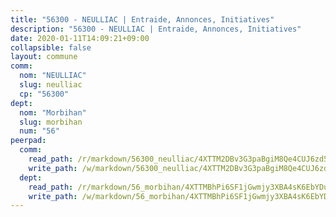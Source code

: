 ```yaml
---
title: "56300 - NEULLIAC | Entraide, Annonces, Initiatives"
description: "56300 - NEULLIAC | Entraide, Annonces, Initiatives"
date: 2020-01-11T14:09:21+09:00
collapsible: false
layout: commune
comm:
  nom: "NEULLIAC"
  slug: neulliac
  cp: "56300"
dept:
  nom: "Morbihan"
  slug: morbihan
  num: "56"
peerpad:
  comm:
    read_path: /r/markdown/56300_neulliac/4XTTM2DBv3G3paBgiM8Qe4CUJ6zd57YfhNWjnxVWzcyQCReAR
    write_path: /w/markdown/56300_neulliac/4XTTM2DBv3G3paBgiM8Qe4CUJ6zd57YfhNWjnxVWzcyQCReAR-K3TgUTgwRe5aB9vRW1hSoXonNT2ax3hLtt5tBnygUytMTtoZQKxniwepz6UatFMGG3kfatTpsaHJ1mpWqEXDtWfUvncUoaghpSa3JbQ6rA9sUbBqWipQxT6HhV56EFaWzncnkMp9
  dept:
    read_path: /r/markdown/56_morbihan/4XTTMBhPi6SF1jGwmjy3XBA4sK6EbYDun44EYwF3irZ7aBa5U
    write_path: /w/markdown/56_morbihan/4XTTMBhPi6SF1jGwmjy3XBA4sK6EbYDun44EYwF3irZ7aBa5U-K3TgV3HyhWtqSpmJ2GGLPRtHigVTcxkFRVLMX5R66UyRAN55PNUQgmTNwaDuJmWps9EVWQzncDySYbA7Pg7qEdRXsayrZysPHK4HeKM3FG1U8vQvyUvaDoFo4L4Z8coFC71q4zES
---
```


